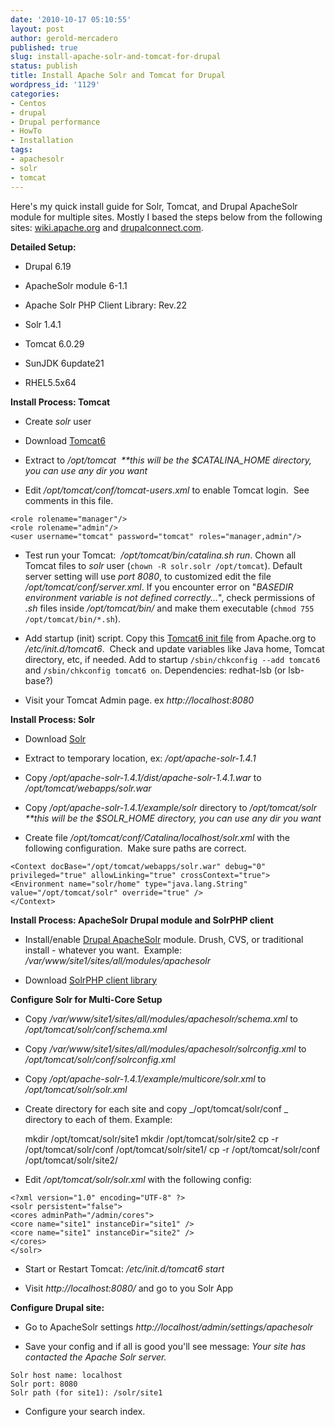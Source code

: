 ```yaml
---
date: '2010-10-17 05:10:55'
layout: post
author: gerold-mercadero
published: true
slug: install-apache-solr-and-tomcat-for-drupal
status: publish
title: Install Apache Solr and Tomcat for Drupal
wordpress_id: '1129'
categories:
- Centos
- drupal
- Drupal performance
- HowTo
- Installation
tags:
- apachesolr
- solr
- tomcat
---
```


Here's my quick install guide for Solr, Tomcat, and Drupal ApacheSolr module for multiple sites.  Mostly I based the steps below from the following sites: [wiki.apache.org](http://wiki.apache.org/solr/SolrTomcat) and [drupalconnect.com](http://www.drupalconnect.com/blog/steve/configuring-apache-solr-multi-core-drupal-and-tomcat-ubuntu-910).

**Detailed Setup:**



	
  * Drupal 6.19

	
  * ApacheSolr module 6-1.1

	
  * Apache Solr PHP Client Library: Rev.22

	
  * Solr 1.4.1

	
  * Tomcat 6.0.29

	
  * SunJDK 6update21

	
  * RHEL5.5x64



**Install Process: Tomcat**



	
  * Create _solr_ user

	
  * Download [Tomcat6](http://tomcat.apache.org/download-60.cgi)

	
  * Extract to _/opt/tomcat_  _**this will be the $CATALINA_HOME directory, you can use any dir you want_

	
  * Edit _/opt/tomcat/conf/tomcat-users.xml_ to enable Tomcat login.  See comments in this file.

```
<role rolename="manager"/>
<role rolename="admin"/>
<user username="tomcat" password="tomcat" roles="manager,admin"/>
```



	
  * Test run your Tomcat:  _/opt/tomcat/bin/catalina.sh run_.  Chown all Tomcat files to _solr_ user (`chown -R solr.solr /opt/tomcat`).  Default server setting will use _port 8080_, to customized edit the file _/opt/tomcat/conf/server.xml_.  If you encounter error on "_BASEDIR environment variable is not defined correctly..._", check permissions of _.sh_ files inside _/opt/tomcat/bin/_ and make them executable (`chmod 755 /opt/tomcat/bin/*.sh`).


	
  * Add startup (init) script.  Copy this [Tomcat6 init file](http://wiki.apache.org/solr/SolrTomcat?action=AttachFile&do=view&target=tomcat6) from Apache.org to _/etc/init.d/tomcat6_.  Check and update variables like Java home, Tomcat directory, etc, if needed.  Add to startup `/sbin/chkconfig --add tomcat6` and `/sbin/chkconfig tomcat6 on`.  Dependencies: redhat-lsb (or lsb-base?)


	
  * Visit your Tomcat Admin page.  ex _http://localhost:8080_



**Install Process: Solr**



	
  * Download [Solr](http://mirrors.igsobe.com/apache/lucene/solr/)

	
  * Extract to temporary location, ex: _/opt/apache-solr-1.4.1_

	
  * Copy _/opt/apache-solr-1.4.1/dist/apache-solr-1.4.1.war_ to _/opt/tomcat/webapps/solr.war_

	
  * Copy _/opt/apache-solr-1.4.1/example/solr_ directory to _/opt/tomcat/solr  **this will be the $SOLR_HOME directory, you can use any dir you want_

	
  * Create file _/opt/tomcat/conf/Catalina/localhost/solr.xml_ with the following configuration.  Make sure paths are correct.


```
<Context docBase="/opt/tomcat/webapps/solr.war" debug="0" privileged="true" allowLinking="true" crossContext="true">
<Environment name="solr/home" type="java.lang.String" value="/opt/tomcat/solr" override="true" />
</Context>
```

**Install Process: ApacheSolr Drupal module and SolrPHP client**



	
  * Install/enable [Drupal ApacheSolr](http://drupal.org/project/apachesolr) module. Drush, CVS, or traditional install - whatever you want.  Example: _/var/www/site1/sites/all/modules/apachesolr_

	
  * Download [SolrPHP client library](http://code.google.com/p/solr-php-client/)


**Configure Solr for Multi-Core Setup**



	
  * Copy _/var/www/site1/sites/all/modules/apachesolr/schema.xml_ to _/opt/tomcat/solr/conf/schema.xml_

	
  * Copy _/var/www/site1/sites/all/modules/apachesolr/solrconfig.xml_ to _/opt/tomcat/solr/conf/solrconfig.xml_

	
  * Copy _/opt/apache-solr-1.4.1/example/multicore/solr.xml_ to _/opt/tomcat/solr/solr.xml_

	
  * Create directory for each site and copy _/opt/tomcat/solr/conf _ directory to each of them. Example:


    mkdir /opt/tomcat/solr/site1
    mkdir /opt/tomcat/solr/site2
    cp -r /opt/tomcat/solr/conf /opt/tomcat/solr/site1/
    cp -r /opt/tomcat/solr/conf /opt/tomcat/solr/site2/



	
  * Edit _/opt/tomcat/solr/solr.xml_ with the following config:

```
<?xml version="1.0" encoding="UTF-8" ?>
<solr persistent="false">
<cores adminPath="/admin/cores">
<core name="site1" instanceDir="site1" />
<core name="site1" instanceDir="site2" />
</cores>
</solr>
```

  * Start or Restart Tomcat: _/etc/init.d/tomcat6 start_
	
  * Visit _http://localhost:8080/_ and go to you Solr App


**Configure Drupal site:**

	
  * Go to ApacheSolr settings _http://localhost/admin/settings/apachesolr_

	
  * Save your config and if all is good you'll see message: _Your site has contacted the Apache Solr server._

```
Solr host name: localhost
Solr port: 8080
Solr path (for site1): /solr/site1
```
	
  * Configure your search index.


